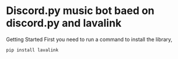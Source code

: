 # Discord.py music bot baed on discord.py and lavalink
Getting Started
First you need to run a command to install the library,

`pip install lavalink`
